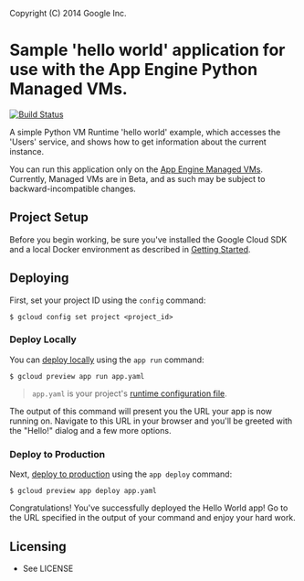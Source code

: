 Copyright (C) 2014 Google Inc.

# Sample 'hello world' application for use with the App Engine Python Managed VMs.

[![Build Status](https://travis-ci.org/GoogleCloudPlatform/appengine-python-vm-hello.svg?branch=master)](https://travis-ci.org/GoogleCloudPlatform/appengine-python-vm-hello)

A simple Python VM Runtime 'hello world' example, which accesses the 'Users' service, and shows how to get information about the current instance.

You can run this application only on the [App Engine Managed VMs][1]. Currently, Managed VMs are in Beta, and as such may be subject to backward-incompatible changes.

## Project Setup

Before you begin working, be sure you've installed the Google Cloud SDK and a local Docker environment as described in [Getting Started](https://cloud.google.com/appengine/docs/managed-vms/getting-started).

## Deploying

First, set your project ID using the `config` command:

	$ gcloud config set project <project_id>

### Deploy Locally

You can [deploy locally](https://cloud.google.com/appengine/docs/managed-vms/sdk#run-local) using the `app run` command:

    $ gcloud preview app run app.yaml

> `app.yaml` is your project's [runtime configuration file](https://cloud.google.com/appengine/docs/python/config/appconfig?hl=en).

The output of this command will present you the URL your app is now running on. Navigate to this URL in your browser and you'll be greeted with the "Hello!" dialog and a few more options.

### Deploy to Production

Next, [deploy to production](https://cloud.google.com/appengine/docs/managed-vms/sdk#deploy) using the `app deploy` command:

	$ gcloud preview app deploy app.yaml

Congratulations! You've successfully deployed the Hello World app! Go to the URL specified in the output of your command and enjoy your hard work.

## Licensing

* See LICENSE

[1]: https://cloud.google.com/appengine/docs/managed-vms/
